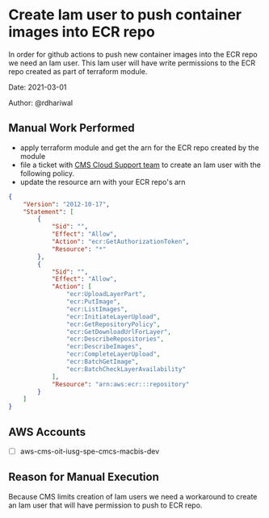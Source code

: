 # Create Iam user to push container images into ECR repo

In order for github actions to push new container images into the ECR repo we need an Iam user. This Iam user will have write permissions to the ECR repo created as part of terraform module.

Date: 2021-03-01

Author: @rdhariwal

## Manual Work Performed

* apply terraform module and get the arn for the ECR repo created by the module
* file a ticket with [CMS Cloud Support team](https://jiraent.cms.gov/plugins/servlet/desk/portal/22) to create an Iam user with the following policy.
* update the resource arn with your ECR repo's arn

```json
{
    "Version": "2012-10-17",
    "Statement": [
        {
            "Sid": "",
            "Effect": "Allow",
            "Action": "ecr:GetAuthorizationToken",
            "Resource": "*"
        },
        {
            "Sid": "",
            "Effect": "Allow",
            "Action": [
                "ecr:UploadLayerPart",
                "ecr:PutImage",
                "ecr:ListImages",
                "ecr:InitiateLayerUpload",
                "ecr:GetRepositoryPolicy",
                "ecr:GetDownloadUrlForLayer",
                "ecr:DescribeRepositories",
                "ecr:DescribeImages",
                "ecr:CompleteLayerUpload",
                "ecr:BatchGetImage",
                "ecr:BatchCheckLayerAvailability"
            ],
            "Resource": "arn:aws:ecr:::repository"
        }
    ]
}

```

## AWS Accounts

* [ ] aws-cms-oit-iusg-spe-cmcs-macbis-dev

## Reason for Manual Execution

Because CMS limits creation of Iam users we need a workaround to create an Iam user that will have permission to push to ECR repo.